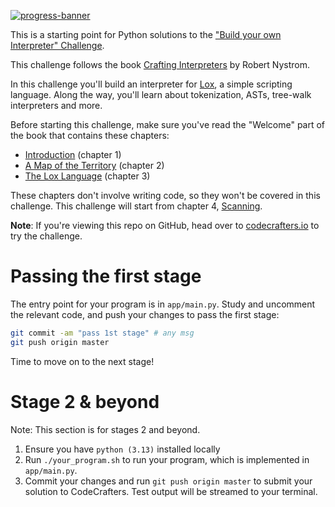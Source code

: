 [![progress-banner](https://backend.codecrafters.io/progress/interpreter/8ff69f13-52f7-4561-922f-8a41904ca1bd)](https://app.codecrafters.io/users/codecrafters-bot?r=2qF)

This is a starting point for Python solutions to the
["Build your own Interpreter" Challenge](https://app.codecrafters.io/courses/interpreter/overview).

This challenge follows the book
[Crafting Interpreters](https://craftinginterpreters.com/) by Robert Nystrom.

In this challenge you'll build an interpreter for
[Lox](https://craftinginterpreters.com/the-lox-language.html), a simple
scripting language. Along the way, you'll learn about tokenization, ASTs,
tree-walk interpreters and more.

Before starting this challenge, make sure you've read the "Welcome" part of the
book that contains these chapters:

- [Introduction](https://craftinginterpreters.com/introduction.html) (chapter 1)
- [A Map of the Territory](https://craftinginterpreters.com/a-map-of-the-territory.html)
  (chapter 2)
- [The Lox Language](https://craftinginterpreters.com/the-lox-language.html)
  (chapter 3)

These chapters don't involve writing code, so they won't be covered in this
challenge. This challenge will start from chapter 4,
[Scanning](https://craftinginterpreters.com/scanning.html).

**Note**: If you're viewing this repo on GitHub, head over to
[codecrafters.io](https://codecrafters.io) to try the challenge.

# Passing the first stage

The entry point for your program is in `app/main.py`. Study and uncomment the
relevant code, and push your changes to pass the first stage:

```sh
git commit -am "pass 1st stage" # any msg
git push origin master
```

Time to move on to the next stage!

# Stage 2 & beyond

Note: This section is for stages 2 and beyond.

1. Ensure you have `python (3.13)` installed locally
2. Run `./your_program.sh` to run your program, which is implemented in
   `app/main.py`.
3. Commit your changes and run `git push origin master` to submit your solution
   to CodeCrafters. Test output will be streamed to your terminal.
